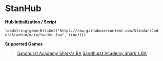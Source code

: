 # StanHub
**Hub Initialization / Script**

`loadstring(game:HttpGet("https://raw.githubusercontent.com/StandartCoder/StanHub/main/loader.lua", true))()`

**Supported Games**

> [Sandhurst Academy Shark's BA](https://www.roblox.com/games/270499015/UPDATE-British-Military-Academy)
> [Sandhurst Academy Shark's BA](https://www.roblox.com/games/270499015/UPDATE-British-Military-Academy)
